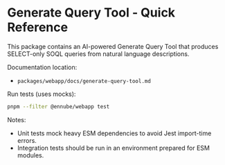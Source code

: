 # Generate Query Tool - Quick Reference

This package contains an AI-powered Generate Query Tool that produces SELECT-only SOQL queries from natural language descriptions.

Documentation location:

- `packages/webapp/docs/generate-query-tool.md`

Run tests (uses mocks):

```bash
pnpm --filter @ennube/webapp test
```

Notes:
- Unit tests mock heavy ESM dependencies to avoid Jest import-time errors.
- Integration tests should be run in an environment prepared for ESM modules.
